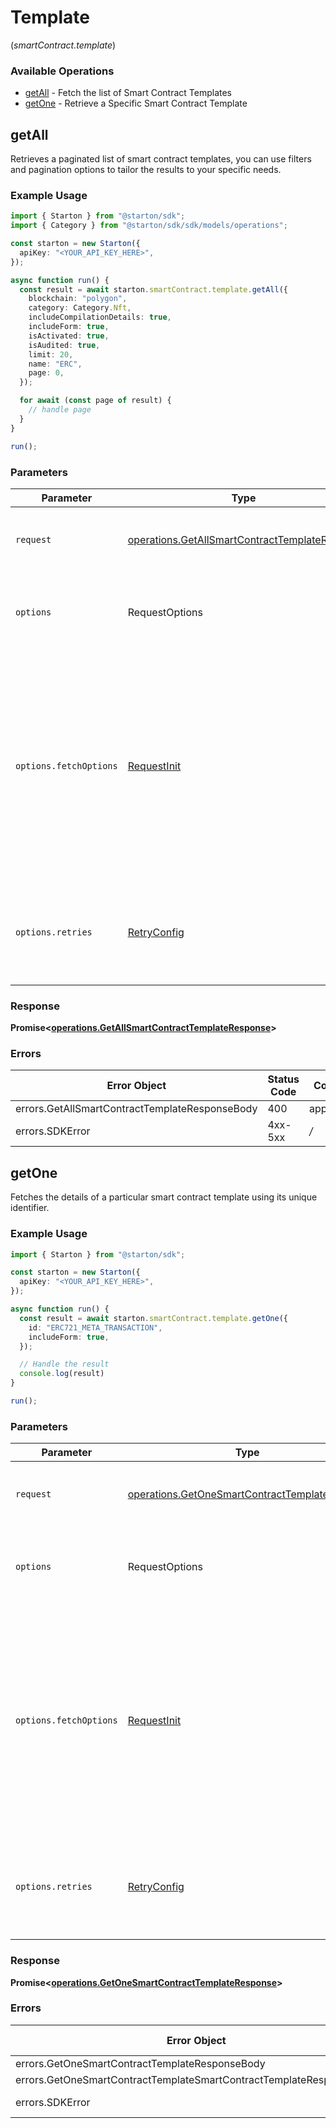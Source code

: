 # Template
(*smartContract.template*)

### Available Operations

* [getAll](#getall) - Fetch the list of Smart Contract Templates
* [getOne](#getone) - Retrieve a Specific Smart Contract Template

## getAll

Retrieves a paginated list of smart contract templates, you can use filters and pagination options to tailor the results to your specific needs.

### Example Usage

```typescript
import { Starton } from "@starton/sdk";
import { Category } from "@starton/sdk/sdk/models/operations";

const starton = new Starton({
  apiKey: "<YOUR_API_KEY_HERE>",
});

async function run() {
  const result = await starton.smartContract.template.getAll({
    blockchain: "polygon",
    category: Category.Nft,
    includeCompilationDetails: true,
    includeForm: true,
    isActivated: true,
    isAudited: true,
    limit: 20,
    name: "ERC",
    page: 0,
  });

  for await (const page of result) {
    // handle page
  }
}

run();
```

### Parameters

| Parameter                                                                                                                                                                      | Type                                                                                                                                                                           | Required                                                                                                                                                                       | Description                                                                                                                                                                    |
| ------------------------------------------------------------------------------------------------------------------------------------------------------------------------------ | ------------------------------------------------------------------------------------------------------------------------------------------------------------------------------ | ------------------------------------------------------------------------------------------------------------------------------------------------------------------------------ | ------------------------------------------------------------------------------------------------------------------------------------------------------------------------------ |
| `request`                                                                                                                                                                      | [operations.GetAllSmartContractTemplateRequest](../../sdk/models/operations/getallsmartcontracttemplaterequest.md)                                                             | :heavy_check_mark:                                                                                                                                                             | The request object to use for the request.                                                                                                                                     |
| `options`                                                                                                                                                                      | RequestOptions                                                                                                                                                                 | :heavy_minus_sign:                                                                                                                                                             | Used to set various options for making HTTP requests.                                                                                                                          |
| `options.fetchOptions`                                                                                                                                                         | [RequestInit](https://developer.mozilla.org/en-US/docs/Web/API/Request/Request#options)                                                                                        | :heavy_minus_sign:                                                                                                                                                             | Options that are passed to the underlying HTTP request. This can be used to inject extra headers for examples. All `Request` options, except `method` and `body`, are allowed. |
| `options.retries`                                                                                                                                                              | [RetryConfig](../../lib/utils/retryconfig.md)                                                                                                                                  | :heavy_minus_sign:                                                                                                                                                             | Enables retrying HTTP requests under certain failure conditions.                                                                                                               |


### Response

**Promise\<[operations.GetAllSmartContractTemplateResponse](../../sdk/models/operations/getallsmartcontracttemplateresponse.md)\>**
### Errors

| Error Object                                   | Status Code                                    | Content Type                                   |
| ---------------------------------------------- | ---------------------------------------------- | ---------------------------------------------- |
| errors.GetAllSmartContractTemplateResponseBody | 400                                            | application/json                               |
| errors.SDKError                                | 4xx-5xx                                        | */*                                            |

## getOne

Fetches the details of a particular smart contract template using its unique identifier.

### Example Usage

```typescript
import { Starton } from "@starton/sdk";

const starton = new Starton({
  apiKey: "<YOUR_API_KEY_HERE>",
});

async function run() {
  const result = await starton.smartContract.template.getOne({
    id: "ERC721_META_TRANSACTION",
    includeForm: true,
  });

  // Handle the result
  console.log(result)
}

run();
```

### Parameters

| Parameter                                                                                                                                                                      | Type                                                                                                                                                                           | Required                                                                                                                                                                       | Description                                                                                                                                                                    |
| ------------------------------------------------------------------------------------------------------------------------------------------------------------------------------ | ------------------------------------------------------------------------------------------------------------------------------------------------------------------------------ | ------------------------------------------------------------------------------------------------------------------------------------------------------------------------------ | ------------------------------------------------------------------------------------------------------------------------------------------------------------------------------ |
| `request`                                                                                                                                                                      | [operations.GetOneSmartContractTemplateRequest](../../sdk/models/operations/getonesmartcontracttemplaterequest.md)                                                             | :heavy_check_mark:                                                                                                                                                             | The request object to use for the request.                                                                                                                                     |
| `options`                                                                                                                                                                      | RequestOptions                                                                                                                                                                 | :heavy_minus_sign:                                                                                                                                                             | Used to set various options for making HTTP requests.                                                                                                                          |
| `options.fetchOptions`                                                                                                                                                         | [RequestInit](https://developer.mozilla.org/en-US/docs/Web/API/Request/Request#options)                                                                                        | :heavy_minus_sign:                                                                                                                                                             | Options that are passed to the underlying HTTP request. This can be used to inject extra headers for examples. All `Request` options, except `method` and `body`, are allowed. |
| `options.retries`                                                                                                                                                              | [RetryConfig](../../lib/utils/retryconfig.md)                                                                                                                                  | :heavy_minus_sign:                                                                                                                                                             | Enables retrying HTTP requests under certain failure conditions.                                                                                                               |


### Response

**Promise\<[operations.GetOneSmartContractTemplateResponse](../../sdk/models/operations/getonesmartcontracttemplateresponse.md)\>**
### Errors

| Error Object                                                        | Status Code                                                         | Content Type                                                        |
| ------------------------------------------------------------------- | ------------------------------------------------------------------- | ------------------------------------------------------------------- |
| errors.GetOneSmartContractTemplateResponseBody                      | 400                                                                 | application/json                                                    |
| errors.GetOneSmartContractTemplateSmartContractTemplateResponseBody | 404                                                                 | application/json                                                    |
| errors.SDKError                                                     | 4xx-5xx                                                             | */*                                                                 |
